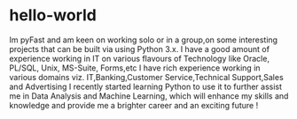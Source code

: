 # hello-world
Im pyFast and am keen on working solo or in a group,on some interesting projects that can be built via using Python 3.x.
I have a good amount of experience working in IT on various flavours of Technology like Oracle, PL/SQL, Unix, MS-Suite, Forms,etc
I have rich experience working in various domains viz. IT,Banking,Customer Service,Technical Support,Sales and Advertising
I recently started learning Python to use it to further assist me in Data Analysis and Machine Learning, which will enhance my skills
and knowledge and provide me a brighter career and an exciting future !
